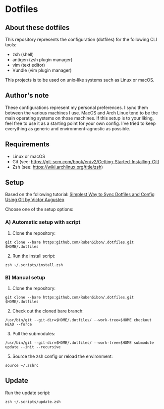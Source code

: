 # Dotfiles

## About these dotfiles

This repository represents the configuration (dotfiles) for the following CLI tools:

- zsh (shell)
- antigen (zsh plugin manager)
- vim (text editor)
- Vundle (vim plugin manager)

This projects is to be used on unix-like systems such as Linux or macOS.

## Author's note

These configurations represent my personal preferences. I sync them between the various machines I use. MacOS and Arch Linux tend to be the main operating systems on those machines. If this setup is to your liking, feel free to use it as a starting point for your own config. I've tried to keep everything as generic and environment-agnostic as possible.

## Requirements

- Linux or macOS
- Git (see: https://git-scm.com/book/en/v2/Getting-Started-Installing-Git)
- Zsh (see: https://wiki.archlinux.org/title/zsh)

## Setup

Based on the following tutorial: [Simplest Way to Sync Dotfiles and Config Using Git by Victor Augusteo](https://medium.com/@augusteo/simplest-way-to-sync-dotfiles-and-config-using-git-14051af8703a)

Choose one of the setup options:

### A) Automatic setup with script

1. Clone the repository:

`git clone --bare https:github.com/RubenSibon/.dotfiles.git $HOME/.dotfiles`

2. Run the install script:

`zsh ~/.scripts/install.zsh`

### B) Manual setup

1. Clone the repository:

`git clone --bare https:github.com/RubenSibon/.dotfiles.git $HOME/.dotfiles`

2. Check out the cloned bare branch:

`/usr/bin/git --git-dir=$HOME/.dotfiles/ --work-tree=$HOME checkout HEAD --force`

3. Pull the submodules:

`/usr/bin/git --git-dir=$HOME/.dotfiles/ --work-tree=$HOME submodule update --init --recursive`

5. Source the zsh config or reload the environment:

`source ~/.zshrc`

## Update

Run the update script:

`zsh ~/.scripts/update.zsh`

